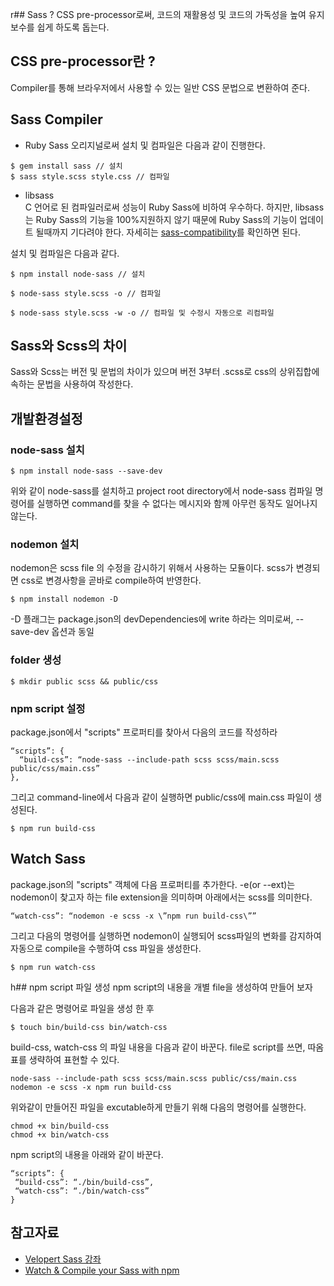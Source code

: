 r## Sass ?
CSS pre-processor로써, 코드의 재활용성 및 코드의 가독성을 높여 유지보수를 쉽게 하도록 돕는다.

## CSS pre-processor란 ?
Compiler를 통해 브라우저에서 사용할 수 있는 일반 CSS 문법으로 변환하여 준다. 

## Sass Compiler 

- Ruby Sass
오리지널로써 설치 및 컴파일은 다음과 같이 진행한다.
~~~
$ gem install sass // 설치
$ sass style.scss style.css // 컴파일
~~~

- libsass <br>
C 언어로 된 컴파일러로써 성능이 Ruby Sass에 비하여 우수하다. 하지만, libsass 는 Ruby Sass의 기능을 100%지원하지 않기 때문에 Ruby Sass의 기능이 업데이트 될때까지 기다려야 한다. 자세히는 [sass-compatibility](http://sass-compatibility.github.io/)를 확인하면 된다.

설치 및 컴파일은 다음과 같다.
~~~
$ npm install node-sass // 설치

$ node-sass style.scss -o // 컴파일

$ node-sass style.scss -w -o // 컴파일 및 수정시 자동으로 리컴파일
~~~

## Sass와 Scss의 차이
Sass와 Scss는 버전 및 문법의 차이가 있으며 버전 3부터 .scss로 css의 상위집합에 속하는 문법을 사용하여 작성한다. 

## 개발환경설정

### node-sass 설치
~~~
$ npm install node-sass --save-dev
~~~

위와 같이 node-sass를 설치하고 project root directory에서 node-sass 컴파일 명령어를 실행하면 command를 찾을 수 없다는 메시지와 함께 아무런 동작도 일어나지 않는다. 

### nodemon 설치
nodemon은 scss file 의 수정을 감시하기 위해서 사용하는 모듈이다. 
scss가 변경되면 css로 변경사항을 곧바로 compile하여 반영한다. 
~~~
$ npm install nodemon -D
~~~
-D 플래그는 package.json의 devDependencies에 write 하라는 의미로써, --save-dev 옵션과 동일

### folder 생성
~~~
$ mkdir public scss && public/css
~~~

### npm script 설정
package.json에서 "scripts" 프로퍼티를 찾아서 다음의 코드를 작성하라

~~~
“scripts”: {
  “build-css”: “node-sass --include-path scss scss/main.scss   public/css/main.css”
},
~~~

그리고 command-line에서 다음과 같이 실행하면 public/css에 main.css 파일이 생성된다. 

~~~
$ npm run build-css
~~~

## Watch Sass
package.json의 "scripts" 객체에 다음 프로퍼티를 추가한다. 
-e(or --ext)는 nodemon이 찾고자 하는 file extension을 의미하며 아래에서는 scss를 의미한다. 
~~~
“watch-css”: “nodemon -e scss -x \”npm run build-css\””
~~~

그리고 다음의 명령어를 실행하면 nodemon이 실행되어 scss파일의 변화를 감지하여 자동으로 compile을 수행하여 css 파일을 생성한다. 

~~~
$ npm run watch-css
~~~

h## npm script 파일 생성
npm script의 내용을 개별 file을 생성하여 만들어 보자 

다음과 같은 명령어로 파일을 생성 한 후
~~~
$ touch bin/build-css bin/watch-css
~~~

build-css, watch-css 의 파일 내용을 다음과 같이 바꾼다. 
file로 script를 쓰면, 따옴표를 생략하여 표현할 수 있다. 

~~~
node-sass --include-path scss scss/main.scss public/css/main.css
nodemon -e scss -x npm run build-css
~~~

위와같이 만들어진 파일을 excutable하게 만들기 위해 다음의 명령어를 실행한다. 
~~~
chmod +x bin/build-css
chmod +x bin/watch-css
~~~

npm script의 내용을 아래와 같이 바꾼다. 
~~~
“scripts”: {
 “build-css”: “./bin/build-css”,
 “watch-css”: “./bin/watch-css”
}
~~~

## 참고자료
- [Velopert Sass 강좌](https://velopert.com/1712)
- [Watch & Compile your Sass with npm](https://medium.com/@brianhan/watch-compile-your-sass-with-npm-9ba2b878415b)